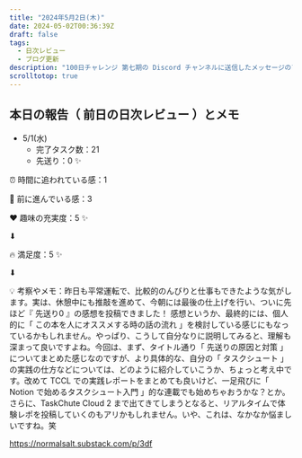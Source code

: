 ```yaml
---
title: "2024年5月2日(木)"
date: 2024-05-02T00:36:39Z
draft: false
tags:
  - 日次レビュー
  - ブログ更新
description: "100日チャレンジ 第七期の Discord チャンネルに送信したメッセージのアーカイブ"
scrolltotop: true
---
```


## 本日の報告（ 前日の日次レビュー ）とメモ

- 5/1(水)
  - 完了タスク数：21
  - 先送り：0 ✨

⏰ 時間に追われている感：1

💪 前に進んでいる感：3

❤️ 趣味の充実度：5 ✨

⬇︎

🔥 満足度：5 ✨

⬇︎

💡 考察やメモ：昨日も平常運転で、比較的のんびりと仕事もできたような気がします。実は、休憩中にも推敲を進めて、今朝には最後の仕上げを行い、ついに先ほど『 先送り0 』の感想を投稿できました！ 感想というか、最終的には、個人的に「 この本を人にオススメする時の話の流れ 」を検討している感じにもなっているかもしれません。やっぱり、こうして自分なりに説明してみると、理解も深まって良いですよね。今回は、まず、タイトル通り「 先送りの原因と対策 」についてまとめた感じなのですが、より具体的な、自分の「 タスクシュート 」の実践の仕方などについては、どのように紹介していこうか、ちょっと考え中です。改めて TCCL での実践レポートをまとめても良いけど、一足飛びに「 Notion で始めるタスクシュート入門 」的な連載でも始めちゃおうかな？とか。さらに、TaskChute Cloud 2 まで出てきてしまうとなると、リアルタイムで体験レポを投稿していくのもアリかもしれません。いや、これは、なかなか悩ましいですね。笑

https://normalsalt.substack.com/p/3df
